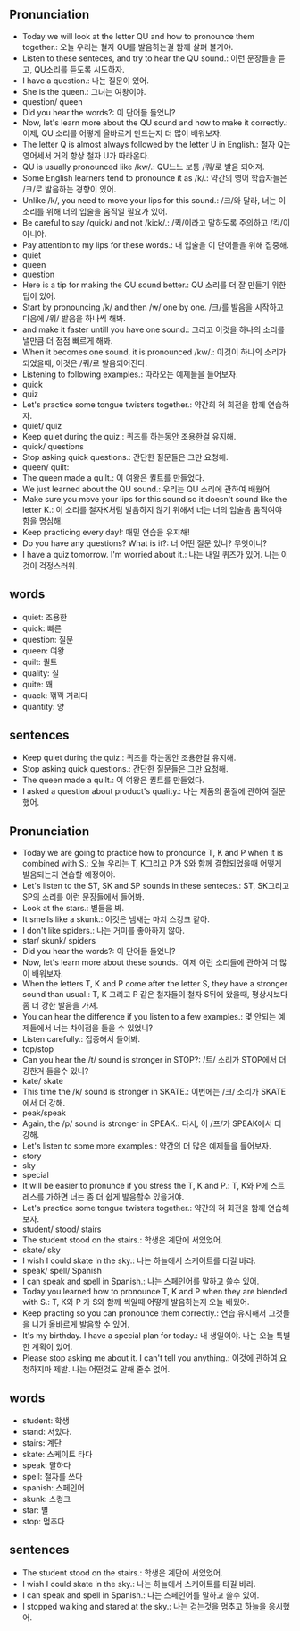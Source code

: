 ## Pronunciation
- Today we will look at the letter QU and how to pronounce them together.: 오늘 우리는 철자 QU를 발음하는걸 함께 살펴 볼거야.
- Listen to these senteces, and try to hear the QU sound.: 이런 문장들을 듣고, QU소리를 듣도록 시도하자.
- I have a question.: 나는 질문이 있어.
- She is the queen.: 그녀는 여왕이야.
- question/ queen
- Did you hear the words?: 이 단어들 들었니?
- Now, let's learn more about the QU sound and how to make it correctly.: 이제, QU 소리를 어떻게 올바르게 만드는지 더 많이 배워보자.
- The letter Q is almost always followed by the letter U in English.: 철자 Q는 영어세서 거의 항상 철자 U가 따라온다.
- QU is usually pronounced like /kw/.: QU느느 보통 /쿼/로 발음 되어져.
- Some English learners tend to pronounce it as /k/.: 약간의 영어 학습자들은 /크/로 발음하는 경향이 있어.
- Unlike /k/, you need to move your lips for this sound.: /크/와 달라, 너는 이 소리를 위해 너의 입술을 움직일 필요가 있어.
- Be careful to say /quick/ and not /kick/.: /퀵/이라고 말하도록 주의하고 /킥/이 아니야.
- Pay attention to my lips for these words.: 내 입술을 이 단어들을 위해 집중해.
- quiet
- queen
- question
- Here is a tip for making the QU sound better.: QU 소리를 더 잘 만들기 위한 팁이 있어.
- Start by pronouncing /k/ and then /w/ one by one. /크/를 발음을 시작하고 다음에 /워/ 발음을 하나씩 해봐.
- and make it faster untill you have one sound.: 그리고 이것을 하나의 소리를 낼만큼 더 점점 빠르게 해봐.
- When it becomes one sound, it is pronounced /kw/.: 이것이 하나의 소리가 되었을때, 이것은 /쿼/로 발음되어진다.
- Listening to following examples.: 따라오는 예제들을 들어보자.
- quick
- quiz
- Let's practice some tongue twisters together.: 약간희 혀 회전을 함께 연습하자.
- quiet/ quiz
- Keep quiet during the quiz.: 퀴즈를 하는동안 조용한걸 유지해.
- quick/ questions
- Stop asking quick questions.: 간단한 질문들은 그만 요청해.
- queen/ quilt: 
- The queen made a quilt.: 이 여왕은 퀼트를 만들었다.
- We just learned about the QU sound.: 우리는 QU 소리에 관하여 배웠어.
- Make sure you move your lips for this sound so it doesn't sound like the letter K.: 이 소리를 철자K처럼 발음하지 않기 위해서 너는 너의 입술음 움직여야 함을 명심해.
- Keep practicing every day!: 매밀 연습을 유지해!
- Do you have any questions? What is it?: 너 어떤 질문 있니? 무엇이니?
- I have a quiz tomorrow. I'm worried about it.: 나는 내일 퀴즈가 있어. 나는 이것이 걱정스러워.

## words
- quiet: 조용한
- quick: 빠른
- question: 질문
- queen: 여왕
- quilt: 퀼트
- quality: 질
- quite: 꽤
- quack: 꽦꽥 거리다
- quantity: 양

## sentences
- Keep quiet during the quiz.: 퀴즈를 하는동안 조용한걸 유지해.
- Stop asking quick questions.: 간단한 질문들은 그만 요청해.
- The queen made a quilt.: 이 여왕은 퀼트를 만들었다.
- I asked a question about product's quality.: 나는 제품의 품질에 관하여 질문 했어.

## Pronunciation
- Today we are going to practice how to pronounce T, K and P when it is combined with S.: 오늘 우리는 T, K그리고 P가 S와 함께 결합되었을때 어떻게 발음되는지 연습할 예정이야.
- Let's listen to the ST, SK and SP sounds in these senteces.: ST, SK그리고 SP의 소리를 이런 문장들에서 들어봐.
- Look at the stars.: 별들을 봐.
- It smells like a skunk.: 이것은 냄새는 마치 스컹크 같아.
- I don't like spiders.: 나는 거미를 좋아하지 않아.
- star/ skunk/ spiders
- Did you hear the words?: 이 단어들 들었니?
- Now, let's learn more about these sounds.: 이제 이런 소리들에 관하여 더 많이 배워보자.
- When the letters T, K and P come after the letter S, they have a stronger sound than usual.: T, K 그리고 P 같은 철자들이 철자 S뒤에 왔을때, 평상시보다 좀 더 강한 발음을 가져.
- You can hear the difference if you listen to a few examples.: 몇 안되는 예제들에서 너는 차이점을 들을 수 있었니?
- Listen carefully.: 집중해서 들어봐.
- top/stop
- Can you hear the /t/ sound is stronger in STOP?: /트/ 소리가 STOP에서 더 강한거 들을수 있니?
- kate/ skate
- This time the /k/ sound is stronger in SKATE.: 이번에는 /크/ 소리가 SKATE에서 더 강해.
- peak/speak
- Again, the /p/ sound is stronger in SPEAK.: 다시, 이 /프/가 SPEAK에서 더 강해.
- Let's listen to some more examples.: 약간의 더 많은 예제들을 들어보자.
- story
- sky
- special
- It will be easier to pronunce if you stress the T, K and P.: T, K와 P에 스트레스를 가하면 너는 좀 더 쉽게 발음할수 있을거야.
- Let's practice some tongue twisters together.: 약간의 혀 회전을 함께 연습해보자.
- student/ stood/ stairs
- The student stood on the stairs.: 학생은 계단에 서있었어.
- skate/ sky
- I wish I could skate in the sky.: 나는 하늘에서 스케이트를 타길 바라.
- speak/ spell/ Spanish
- I can speak and spell in Spanish.: 나는 스페인어를 말하고 쓸수 있어.
- Today you learned how to pronounce T, K and P when they are blended with S.: T, K와 P 가 S와 함께 썩일때 어떻게 발음하는지 오늘 배웠어.
- Keep practing so you can pronounce them correctly.: 연습 유지해서 그것들을 니가 올바르게 발음할 수 있어.
- It's my birthday. I have a special plan for today.: 내 생일이야. 나는 오늘 특별한 계획이 있어.
- Please stop asking me about it. I can't tell you anything.: 이것에 관하여 요청하지마 제발. 나는 어떤것도 말해 줄수 없어.

## words
- student: 학생
- stand: 서있다.
- stairs: 계단
- skate: 스케이트 타다
- speak: 말하다
- spell: 철자를 쓰다
- spanish: 스페인어
- skunk: 스컹크
- star: 별
- stop: 멈추다

## sentences
- The student stood on the stairs.: 학생은 계단에 서있었어.
- I wish I could skate in the sky.: 나는 하늘에서 스케이트를 타길 바라.
- I can speak and spell in Spanish.: 나는 스페인어를 말하고 쓸수 있어.
- I stopped walking and stared at the sky.: 나는 걷는것을 멈추고 하늘을 응시했어. 

